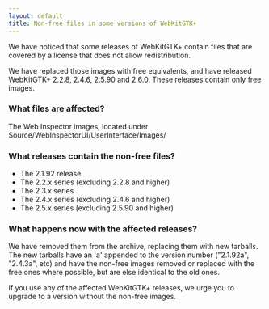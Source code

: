 ```yaml
---
layout: default
title: Non-free files in some versions of WebKitGTK+
---
```


We have noticed that some releases of WebKitGTK+ contain files that are
covered by a license that does not allow redistribution.

We have replaced those images with free equivalents, and have released
WebKitGTK+ 2.2.8, 2.4.6, 2.5.90 and 2.6.0. These releases contain only
free images.

### What files are affected?

The Web Inspector images, located under Source/WebInspectorUI/UserInterface/Images/

### What releases contain the non-free files?

 - The 2.1.92 release
 - The 2.2.x series (excluding 2.2.8 and higher)
 - The 2.3.x series
 - The 2.4.x series (excluding 2.4.6 and higher)
 - The 2.5.x series (excluding 2.5.90 and higher)

### What happens now with the affected releases?

We have removed them from the archive, replacing them with new
tarballs. The new tarballs have an 'a' appended to the version number
("2.1.92a", "2.4.3a", etc) and have the non-free images removed or
replaced with the free ones where possible, but are else identical to
the old ones.

If you use any of the affected WebKitGTK+ releases, we urge you to
upgrade to a version without the non-free images.
